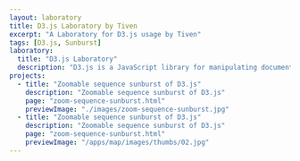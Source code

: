 ```yaml
---
layout: laboratory
title: D3.js Laboratory by Tiven
excerpt: "A Laboratory for D3.js usage by Tiven"
tags: [D3.js, Sunburst]
laboratory:
  title: "D3.js Laboratory"
  description: "D3.js is a JavaScript library for manipulating documents based on data. D3 helps you bring data to life using HTML, SVG, and CSS. D3’s emphasis on web standards gives you the full capabilities of modern browsers without tying yourself to a proprietary framework, combining powerful visualization components and a data-driven approach to DOM manipulation."
projects:
  - title: "Zoomable sequence sunburst of D3.js"
    description: "Zoomable sequence sunburst of D3.js"
    page: "zoom-sequence-sunburst.html"
    previewImage: "./images/zoom-sequence-sunburst.jpg"
  - title: "Zoomable sequence sunburst of D3.js"
    description: "Zoomable sequence sunburst of D3.js"
    page: "zoom-sequence-sunburst.html"
    previewImage: "/apps/map/images/thumbs/02.jpg"
---
```


<!--
<section>
  <h4>Lists</h4>
  <div class="row">
    <div class="6u 12u$(xsmall)">
      <h5>Unordered</h5>
      <ul>
        <li>Dolor pulvinar etiam magna etiam.</li>
        <li>Sagittis adipiscing lorem eleifend.</li>
        <li>Felis enim feugiat dolore viverra.</li>
      </ul>
      <h5>Alternate</h5>
      <ul class="alt">
        <li>Dolor pulvinar etiam magna etiam.</li>
        <li>Sagittis adipiscing lorem eleifend.</li>
        <li>Felis enim feugiat dolore viverra.</li>
      </ul>
    </div>
    <div class="6u$ 12u$(xsmall)">
      <h5>Ordered</h5>
      <ol>
        <li>Dolor pulvinar etiam magna etiam.</li>
        <li>Etiam vel felis at lorem sed viverra.</li>
        <li>Felis enim feugiat dolore viverra.</li>
        <li>Dolor pulvinar etiam magna etiam.</li>
        <li>Etiam vel felis at lorem sed viverra.</li>
        <li>Felis enim feugiat dolore viverra.</li>
      </ol>
      <h5>Icons</h5>
      <ul class="icons">
        <li><a href="#" class="icon fa-twitter"><span class="label">Twitter</span></a></li>
        <li><a href="#" class="icon fa-facebook"><span class="label">Facebook</span></a></li>
        <li><a href="#" class="icon fa-instagram"><span class="label">Instagram</span></a></li>
        <li><a href="#" class="icon fa-github"><span class="label">Github</span></a></li>
        <li><a href="#" class="icon fa-dribbble"><span class="label">Dribbble</span></a></li>
        <li><a href="#" class="icon fa-tumblr"><span class="label">Tumblr</span></a></li>
      </ul>
    </div>
  </div>
  <h5>Actions</h5>
  <ul class="actions">
    <li><a href="#" class="button special">Default</a></li>
    <li><a href="#" class="button">Default</a></li>
  </ul>
  <ul class="actions small">
    <li><a href="#" class="button special small">Small</a></li>
    <li><a href="#" class="button small">Small</a></li>
  </ul>
  <div class="row">
    <div class="6u 12u$(small)">
      <ul class="actions vertical">
        <li><a href="#" class="button special">Default</a></li>
        <li><a href="#" class="button">Default</a></li>
      </ul>
    </div>
    <div class="6u$ 12u$(small)">
      <ul class="actions vertical small">
        <li><a href="#" class="button special small">Small</a></li>
        <li><a href="#" class="button small">Small</a></li>
      </ul>
    </div>
    <div class="6u 12u$(small)">
      <ul class="actions vertical">
        <li><a href="#" class="button special fit">Default</a></li>
        <li><a href="#" class="button fit">Default</a></li>
      </ul>
    </div>
    <div class="6u$ 12u$(small)">
      <ul class="actions vertical small">
        <li><a href="#" class="button special small fit">Small</a></li>
        <li><a href="#" class="button small fit">Small</a></li>
      </ul>
    </div>
  </div>
  </section>

  <section>
  <h4>Table</h4>
  <h5>Default</h5>
  <div class="table-wrapper">
    <table>
      <thead>
        <tr>
          <th>Name</th>
          <th>Description</th>
          <th>Price</th>
        </tr>
      </thead>
      <tbody>
        <tr>
          <td>Item One</td>
          <td>Ante turpis integer aliquet porttitor.</td>
          <td>29.99</td>
        </tr>
        <tr>
          <td>Item Two</td>
          <td>Vis ac commodo adipiscing arcu aliquet.</td>
          <td>19.99</td>
        </tr>
        <tr>
          <td>Item Three</td>
          <td> Morbi faucibus arcu accumsan lorem.</td>
          <td>29.99</td>
        </tr>
        <tr>
          <td>Item Four</td>
          <td>Vitae integer tempus condimentum.</td>
          <td>19.99</td>
        </tr>
        <tr>
          <td>Item Five</td>
          <td>Ante turpis integer aliquet porttitor.</td>
          <td>29.99</td>
        </tr>
      </tbody>
      <tfoot>
        <tr>
          <td colspan="2"></td>
          <td>100.00</td>
        </tr>
      </tfoot>
    </table>
  </div>

  <h5>Alternate</h5>
  <div class="table-wrapper">
    <table class="alt">
      <thead>
        <tr>
          <th>Name</th>
          <th>Description</th>
          <th>Price</th>
        </tr>
      </thead>
      <tbody>
        <tr>
          <td>Item One</td>
          <td>Ante turpis integer aliquet porttitor.</td>
          <td>29.99</td>
        </tr>
        <tr>
          <td>Item Two</td>
          <td>Vis ac commodo adipiscing arcu aliquet.</td>
          <td>19.99</td>
        </tr>
        <tr>
          <td>Item Three</td>
          <td> Morbi faucibus arcu accumsan lorem.</td>
          <td>29.99</td>
        </tr>
        <tr>
          <td>Item Four</td>
          <td>Vitae integer tempus condimentum.</td>
          <td>19.99</td>
        </tr>
        <tr>
          <td>Item Five</td>
          <td>Ante turpis integer aliquet porttitor.</td>
          <td>29.99</td>
        </tr>
      </tbody>
      <tfoot>
        <tr>
          <td colspan="2"></td>
          <td>100.00</td>
        </tr>
      </tfoot>
    </table>
  </div>
  </section>

  <section>
  <h4>Buttons</h4>
  <ul class="actions">
    <li><a href="#" class="button special">Special</a></li>
    <li><a href="#" class="button">Default</a></li>
  </ul>
  <ul class="actions">
    <li><a href="#" class="button big">Big</a></li>
    <li><a href="#" class="button">Default</a></li>
    <li><a href="#" class="button small">Small</a></li>
  </ul>
  <ul class="actions fit">
    <li><a href="#" class="button special fit">Fit</a></li>
    <li><a href="#" class="button fit">Fit</a></li>
  </ul>
  <ul class="actions fit small">
    <li><a href="#" class="button special fit small">Fit + Small</a></li>
    <li><a href="#" class="button fit small">Fit + Small</a></li>
  </ul>
  <ul class="actions">
    <li><a href="#" class="button special icon fa-download">Icon</a></li>
    <li><a href="#" class="button icon fa-download">Icon</a></li>
  </ul>
  <ul class="actions">
    <li><span class="button special disabled">Special</span></li>
    <li><span class="button disabled">Default</span></li>
  </ul>
  </section>

  <section>
  <h4>Form</h4>
  <form method="post" action="#">
    <div class="row uniform 50%">
      <div class="6u 12u$(xsmall)">
        <input type="text" name="demo-name" id="demo-name" value="" placeholder="Name" />
      </div>
      <div class="6u$ 12u$(xsmall)">
        <input type="email" name="demo-email" id="demo-email" value="" placeholder="Email" />
      </div>
      <div class="12u$">
        <div class="select-wrapper">
          <select name="demo-category" id="demo-category">
            <option value="">- Category -</option>
            <option value="1">Manufacturing</option>
            <option value="1">Shipping</option>
            <option value="1">Administration</option>
            <option value="1">Human Resources</option>
          </select>
        </div>
      </div>
      <div class="4u 12u$(small)">
        <input type="radio" id="demo-priority-low" name="demo-priority" checked>
        <label for="demo-priority-low">Low Priority</label>
      </div>
      <div class="4u 12u$(small)">
        <input type="radio" id="demo-priority-normal" name="demo-priority">
        <label for="demo-priority-normal">Normal Priority</label>
      </div>
      <div class="4u$ 12u(small)">
        <input type="radio" id="demo-priority-high" name="demo-priority">
        <label for="demo-priority-high">High Priority</label>
      </div>
      <div class="6u 12u$(small)">
        <input type="checkbox" id="demo-copy" name="demo-copy">
        <label for="demo-copy">Email me a copy of this message</label>
      </div>
      <div class="6u$ 12u$(small)">
        <input type="checkbox" id="demo-human" name="demo-human" checked>
        <label for="demo-human">I am a human and not a robot</label>
      </div>
      <div class="12u$">
        <textarea name="demo-message" id="demo-message" placeholder="Enter your message" rows="6"></textarea>
      </div>
      <div class="12u$">
        <ul class="actions">
          <li><input type="submit" value="Send Message" class="special" /></li>
          <li><input type="reset" value="Reset" /></li>
        </ul>
      </div>
    </div>
  </form>
  </section>

  <section>
  <h4>Image</h4>
  <h5>Fit</h5>
  <div class="box alt">
    <div class="row 50% uniform">
      <div class="12u$"><span class="image fit"><img src="../map/images/thumbs/01.jpg" alt="" /></span></div>
      <div class="4u"><span class="image fit"><img src="../map/images/thumbs/01.jpg" alt="" /></span></div>
      <div class="4u"><span class="image fit"><img src="../map/images/thumbs/02.jpg" alt="" /></span></div>
      <div class="4u$"><span class="image fit"><img src="../map/images/thumbs/03.jpg" alt="" /></span></div>
      <div class="4u"><span class="image fit"><img src="../map/images/thumbs/01.jpg" alt="" /></span></div>
      <div class="4u"><span class="image fit"><img src="../map/images/thumbs/02.jpg" alt="" /></span></div>
      <div class="4u$"><span class="image fit"><img src="../map/images/thumbs/03.jpg" alt="" /></span></div>
      <div class="4u"><span class="image fit"><img src="../map/images/thumbs/03.jpg" alt="" /></span></div>
      <div class="4u"><span class="image fit"><img src="../map/images/thumbs/02.jpg" alt="" /></span></div>
      <div class="4u$"><span class="image fit"><img src="../map/images/thumbs/01.jpg" alt="" /></span></div>
    </div>
  </div>
  <h5>Left &amp; Right</h5>
  <p><span class="image left"><img src="/images/bio-photo.jpg" alt="" /></span>Fringilla nisl. Donec accumsan interdum nisi, quis tincidunt felis sagittis eget. tempus euismod. Vestibulum ante ipsum primis in faucibus vestibulum. Blandit adipiscing eu felis iaculis volutpat ac adipiscing accumsan eu faucibus. Integer ac pellentesque praesent tincidunt felis sagittis eget. tempus euismod. Vestibulum ante ipsum primis in faucibus vestibulum. Blandit adipiscing eu felis iaculis volutpat ac adipiscing accumsan eu faucibus. Integer ac pellentesque praesent. Donec accumsan interdum nisi, quis tincidunt felis sagittis eget. tempus euismod. Vestibulum ante ipsum primis in faucibus vestibulum. Blandit adipiscing eu felis iaculis volutpat ac adipiscing accumsan eu faucibus. Integer ac pellentesque praesent tincidunt felis sagittis eget. tempus euismod. Vestibulum ante ipsum primis in faucibus vestibulum. Blandit adipiscing eu felis iaculis volutpat ac adipiscing accumsan eu faucibus. Integer ac pellentesque praesent.</p>
  <p><span class="image right"><img src="/images/bio-photo-alt.jpg" alt="" /></span>Fringilla nisl. Donec accumsan interdum nisi, quis tincidunt felis sagittis eget. tempus euismod. Vestibulum ante ipsum primis in faucibus vestibulum. Blandit adipiscing eu felis iaculis volutpat ac adipiscing accumsan eu faucibus. Integer ac pellentesque praesent tincidunt felis sagittis eget. tempus euismod. Vestibulum ante ipsum primis in faucibus vestibulum. Blandit adipiscing eu felis iaculis volutpat ac adipiscing accumsan eu faucibus. Integer ac pellentesque praesent. Donec accumsan interdum nisi, quis tincidunt felis sagittis eget. tempus euismod. Vestibulum ante ipsum primis in faucibus vestibulum. Blandit adipiscing eu felis iaculis volutpat ac adipiscing accumsan eu faucibus. Integer ac pellentesque praesent tincidunt felis sagittis eget. tempus euismod. Vestibulum ante ipsum primis in faucibus vestibulum. Blandit adipiscing eu felis iaculis volutpat ac adipiscing accumsan eu faucibus. Integer ac pellentesque praesent.</p>
  </section>
-->